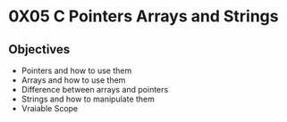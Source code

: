 # 0X05 C Pointers Arrays and Strings

## Objectives

* Pointers and how to use them
* Arrays and how to use them
* Difference between arrays and pointers
* Strings and how to manipulate them
* Vraiable Scope